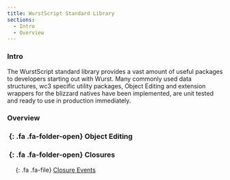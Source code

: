 ```yaml
---
title: WurstScript Standard Library
sections:
  - Intro
  - Overview
---
```


### Intro

The WurstScript standard library provides a vast amount of useful packages to developers starting out with Wurst. Many commonly used data structures, wc3 specific utility packages, Object Editing and extension wrappers for the blizzard natives have been implemented, are unit tested and ready to use in production immediately.

### Overview

### *&nbsp;*{: .fa .fa-folder-open} Object Editing

### *&nbsp;*{: .fa .fa-folder-open} Closures

&nbsp;&nbsp;&nbsp;&nbsp;*&nbsp;*{: .fa .fa-file} [Closure Events](stdlib/closure_events)

